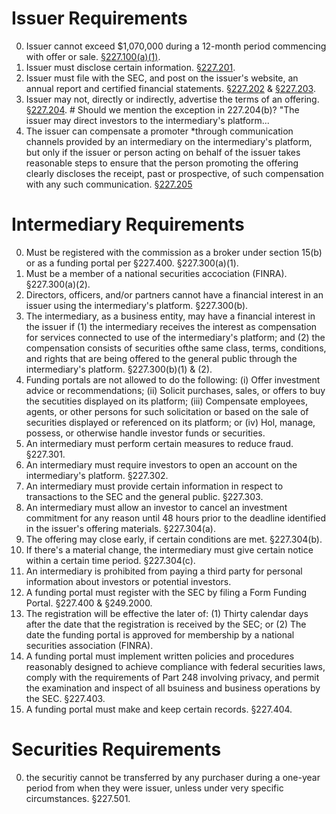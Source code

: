 # Issuer Requirements

0. Issuer cannot exceed $1,070,000 during a 12-month period commencing with offer or sale. [§227.100(a)(1)](https://www.law.cornell.edu/cfr/text/17/227.100 "§227.100(a)(1)").
1. Issuer must disclose certain information. [§227.201](https://www.law.cornell.edu/cfr/text/17/227.201 "§227.201").
2. Issuer must file with the SEC, and post on the issuer's website, an annual report and certified financial statements. [§227.202](https://www.law.cornell.edu/cfr/text/17/227.202 "§227.202") & [§227.203](https://www.law.cornell.edu/cfr/text/17/227.203 "§227.203"). 
3. Issuer may not, directly or indirectly, advertise the terms of an offering. [§227.204](https://www.law.cornell.edu/cfr/text/17/227.204 "§227.204"). # Should we mention the exception in 227.204(b)? "The issuer may direct investors to the intermediary's platform...
4. The issuer can compensate a promoter *through communication channels provided by an intermediary on the intermediary's platform, but only if the issuer or person acting on behalf of the issuer takes reasonable steps to ensure that the person promoting the offering clearly discloses the receipt, past or prospective, of such compensation with any such communication. [§227.205](https://www.law.cornell.edu/cfr/text/17/227.205 "§227.205")

# Intermediary Requirements

0. Must be registered with the commission as a broker under section 15(b) or as a funding portal per §227.400. §227.300(a)(1).
1. Must be a member of a national securities accociation (FINRA). §227.300(a)(2).
2. Directors, officers, and/or partners cannot have a financial interest in an issuer using the intermediary's platform. §227.300(b).
3. The intermediary, as a business entity, may have a financial interest in the issuer if (1) the intermediary receives the interest as compensation for services connected to use of the intermediary's platform; and (2) the compensation consists of securities ofthe same class, terms, conditions, and rights that are being offered to the general public through the intermediary's platform. §227.300(b)(1) & (2).
4. Funding portals are not allowed to do the following: (i) Offer investment advice or recommendations; (ii) Solicit purchases, sales, or offers to buy the secutities displayed on its platform; (iii) Compensate employees, agents, or other persons for such solicitation or based on the sale of securities displayed or referenced on its platform; or (iv) Hol, manage, possess, or otherwise handle investor funds or securities.
5. An intermediary must perform certain measures to reduce fraud. §227.301.
6. An intermediary must require investors to open an account on the intermediary's platform. §227.302.
7. An intermediary must provide certain information in respect to transactions to the SEC and the general public. §227.303.
8. An intermediary must allow an investor to cancel an investment commitment for any reason until 48 hours prior to the deadline identified in the issuer's offering materials. §227.304(a).
9. The offering may close early, if certain conditions are met. §227.304(b).
10. If there's a material change, the intermediary must give certain notice within a certain time period. §227.304(c).
11. An intermediary is prohibited from paying a third party for personal information about investors or potential investors.
12. A funding portal must register with the SEC by filing a Form Funding Portal. §227.400 & §249.2000.
13. The registration will be effective the later of: (1) Thirty calendar days after the date that the registration is received by the SEC; or (2) The date the funding portal is approved for membership by a national securities association (FINRA).
14. A funding portal must implement written policies and procedures reasonably designed to achieve compliance with federal securities laws, comply with the requirements of Part 248 involving privacy, and permit the examination and inspect of all bsuiness and business operations by the SEC. §227.403.
15. A funding portal must make and keep certain records. §227.404.

# Securities Requirements

0. the securitiy cannot be transferred by any purchaser during a one-year period from when they were issuer, unless under very specific circumstances. §227.501.
